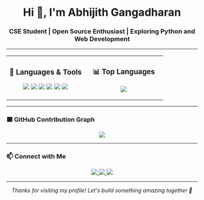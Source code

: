<h1 align="center">Hi 👋, I'm Abhijith Gangadharan</h1>
<h3 align="center">CSE Student | Open Source Enthusiast | Exploring Python and Web Development

---

<table>
  <tr>
    <td align="center" width="50%">
      <h3>🧰 Languages & Tools</h3>
      <p>
        <img src="https://img.shields.io/badge/C-00599C?style=for-the-badge&logo=c&logoColor=white"/>
        <img src="https://img.shields.io/badge/Python-3776AB?style=for-the-badge&logo=python&logoColor=white"/>
        <img src="https://img.shields.io/badge/Git-F05032?style=for-the-badge&logo=git&logoColor=white"/>
        <img src="https://img.shields.io/badge/GitHub-181717?style=for-the-badge&logo=github&logoColor=white"/>
        <img src="https://img.shields.io/badge/VS_Code-007ACC?style=for-the-badge&logo=visual-studio-code&logoColor=white"/>
        <img src="https://img.shields.io/badge/Linux-FCC624?style=for-the-badge&logo=linux&logoColor=black"/>
      </p>
    </td>
    <td align="center" width="50%">
      <h3>📊 Top Languages</h3>
      <p>
        <img src="https://github-readme-stats.vercel.app/api/top-langs/?username=Abhijith1000&layout=compact&theme=radical" />
      </p>
    </td>
  </tr>
</table>

---

### 🟩 GitHub Contribution Graph

<p align="center">
  <img src="https://github-profile-summary-cards.vercel.app/api/cards/profile-details?username=Abhijith1000&theme=radical" />
</p>

---

### 📫 Connect with Me

<p align="center">
  <a href="https://www.linkedin.com/in/abhijith-gangadharan-3b8288256" target="_blank">
    <img src="https://img.shields.io/badge/LinkedIn-0A66C2?style=for-the-badge&logo=linkedin&logoColor=white" />
  </a>
  <a href="mailto:abhijithgangadharan.mec@gmail.com">
    <img src="https://img.shields.io/badge/Gmail-D14836?style=for-the-badge&logo=gmail&logoColor=white" />
  </a>
  <a href="https://abhijith-gangadharan-website.onrender.com" target="_blank">
    <img src="https://img.shields.io/badge/Portfolio-000000?style=for-the-badge&logo=About.me&logoColor=white" />
  </a>
</p>

---

<p align="center"><i>Thanks for visiting my profile! Let's build something amazing together 🚀</i></p>
